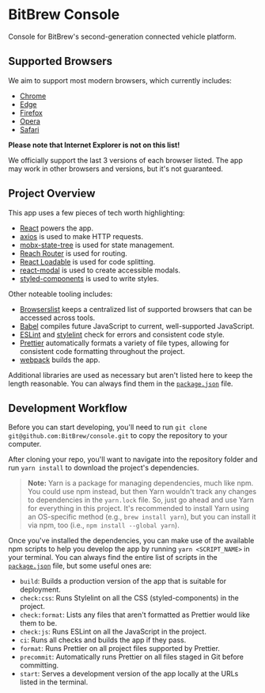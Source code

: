 # BitBrew Console

Console for BitBrew's second-generation connected vehicle platform.

## Supported Browsers

We aim to support most modern browsers, which currently includes:

- [Chrome](https://www.google.com/chrome/)
- [Edge](https://www.microsoft.com/en-us/windows/microsoft-edge)
- [Firefox](https://www.mozilla.org/en-US/firefox/)
- [Opera](http://www.opera.com/)
- [Safari](https://www.apple.com/safari/)

**Please note that Internet Explorer is not on this list!**

We officially support the last 3 versions of each browser listed. The app may work in other browsers and versions, but it's not guaranteed.

## Project Overview

This app uses a few pieces of tech worth highlighting:

- [React](https://reactjs.org/) powers the app.
- [axios](https://github.com/axios/axios) is used to make HTTP requests.
- [mobx-state-tree](https://github.com/mobxjs/mobx-state-tree) is used for state management.
- [Reach Router](https://reach.tech/router) is used for routing.
- [React Loadable](https://github.com/jamiebuilds/react-loadable) is used for code splitting.
- [react-modal](http://reactcommunity.org/react-modal/) is used to create accessible modals.
- [styled-components](https://www.styled-components.com/) is used to write styles.

Other noteable tooling includes:

- [Browserslist](https://github.com/ai/browserslist) keeps a centralized list of supported browsers that can be accessed across tools.
- [Babel](http://babeljs.io/) compiles future JavaScript to current, well-supported JavaScript.
- [ESLint](https://eslint.org/) and [stylelint](https://stylelint.io/) check for errors and consistent code style.
- [Prettier](https://prettier.io/) automatically formats a variety of file types, allowing for consistent code formatting throughout the project.
- [webpack](https://webpack.js.org/) builds the app.

Additional libraries are used as necessary but aren't listed here to keep the length reasonable. You can always find them in the [`package.json`](package.json) file.

## Development Workflow

Before you can start developing, you'll need to run `git clone git@github.com:BitBrew/console.git` to copy the repository to your computer.

After cloning your repo, you'll want to navigate into the repository folder and run `yarn install` to download the project's dependencies.

> **Note:** Yarn is a package for managing dependencies, much like npm. You could use npm instead, but then Yarn wouldn't track any changes to dependencies in the `yarn.lock` file. So, just go ahead and use Yarn for everything in this project. It's recommended to install Yarn using an OS-specific method (e.g., `brew install yarn`), but you can install it via npm, too (i.e., `npm install --global yarn`).

Once you've installed the dependencies, you can make use of the available npm scripts to help you develop the app by running `yarn <SCRIPT_NAME>` in your terminal. You can always find the entire list of scripts in the [`package.json`](package.json) file, but some useful ones are:

- `build`: Builds a production version of the app that is suitable for deployment.
- `check:css`: Runs Stylelint on all the CSS (styled-components) in the project.
- `check:format`: Lists any files that aren't formatted as Prettier would like them to be.
- `check:js`: Runs ESLint on all the JavaScript in the project.
- `ci`: Runs all checks and builds the app if they pass.
- `format`: Runs Prettier on all project files supported by Prettier.
- `precommit`: Automatically runs Prettier on all files staged in Git before committing.
- `start`: Serves a development version of the app locally at the URLs listed in the terminal.
